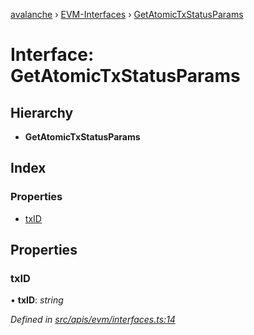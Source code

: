 [avalanche](../README.md) › [EVM-Interfaces](../modules/evm_interfaces.md) › [GetAtomicTxStatusParams](evm_interfaces.getatomictxstatusparams.md)

# Interface: GetAtomicTxStatusParams

## Hierarchy

* **GetAtomicTxStatusParams**

## Index

### Properties

* [txID](evm_interfaces.getatomictxstatusparams.md#txid)

## Properties

###  txID

• **txID**: *string*

*Defined in [src/apis/evm/interfaces.ts:14](https://github.com/ava-labs/avalanchejs/blob/8033096/src/apis/evm/interfaces.ts#L14)*
